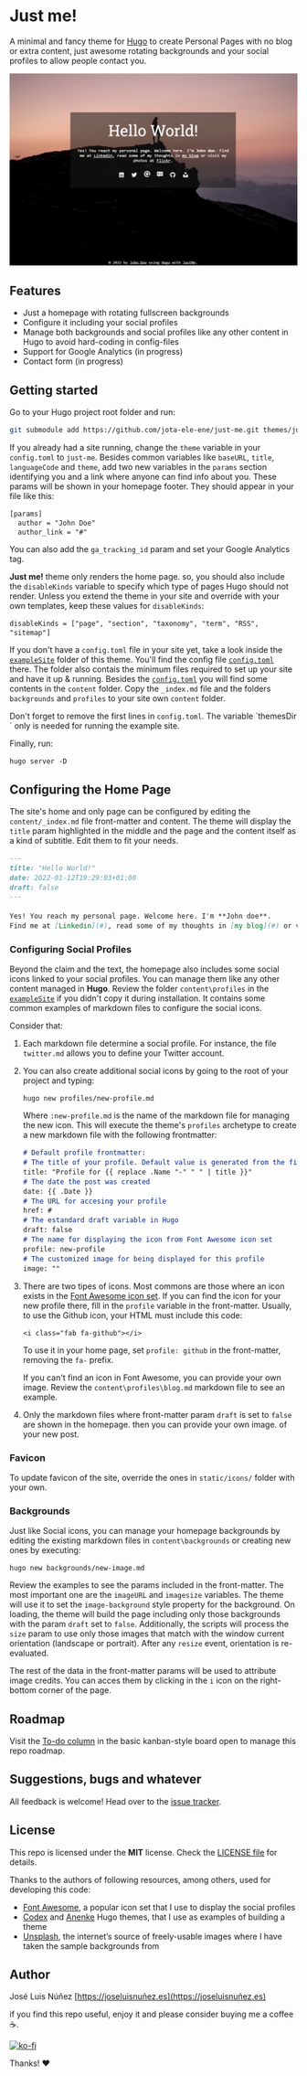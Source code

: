 # Just me!

A minimal and fancy theme for [Hugo](http://gohugo.io/) to create Personal Pages with no blog or extra content, just awesome rotating backgrounds and your social profiles to allow people contact you.

![Just me! screenshot](/images/screenshot.png)

## Features

- Just a homepage with rotating fullscreen backgrounds
- Configure it including your social profiles
- Manage both backgrounds and social profiles like any other content in Hugo to avoid hard-coding in config-files
- Support for Google Analytics (in progress)
- Contact form (in progress)

## Getting started

Go to your Hugo project root folder and run:

```bash
git submodule add https://github.com/jota-ele-ene/just-me.git themes/just-me
```

If you already had a site running, change the `theme` variable in your `config.toml` to `just-me`. Besides common variables like `baseURL`, `title`, `languageCode` and `theme`, add two new variables in the `params` section identifying you and a link where anyone can find info about you. These params will be shown in your homepage footer. They should appear in your file like this:

```
[params]
  author = "John Doe"
  author_link = "#"
```

You can also add the `ga_tracking_id` param and set your Google Analytics tag.

**Just me!** theme only renders the home page. so, you should also include the `disableKinds` variable to specify which type of pages Hugo should not render. Unless you extend the theme in your site and override with your own templates, keep these values for `disableKinds`:

```
disableKinds = ["page", "section", "taxonomy", "term", "RSS", "sitemap"]
```

If you don't have a `config.toml` file in your site yet, take a look inside the [`exampleSite`](https://github.com/jota-ele-ene/just-me/tree/master/exampleSite) folder of this theme. You'll find the config file [`config.toml`](https://github.com/jota-ele-ene/just-me/blob/master/exampleSite/config.toml) there. The folder also contais the minimum files required to set up your site and have it up & running. Besides the [`config.toml`](https://github.com/jota-ele-ene/just-me/blob/master/exampleSite/config.toml) you will find some contents in the `content` folder. Copy the `_index.md` file and the folders `backgrounds` and `profiles` to your site own `content` folder.

Don't forget to remove the first lines in `config.toml`. The variable `themesDir´ only is needed for running the example site.

Finally, run:

```
hugo server -D
```

## Configuring the Home Page

The site's home and only page can be configured by editing the `content/_index.md` file front-matter and content. The theme will display the `title` param highlighted in the middle and the page and the content itself as a kind of subtitle. Edit them to fit your needs.

```md
---
title: "Hello World!"
date: 2022-01-12T19:29:03+01:00
draft: false
---

Yes! You reach my personal page. Welcome here. I'm **John doe**.
Find me at [Linkedin](#), read some of my thoughts in [my blog](#) or visit my photos at [Flickr](#).
```

### Configuring Social Profiles

Beyond the claim and the text, the homepage also includes some social icons linked to your social profiles. You can manage them like any other content managed in **Hugo**. Review the folder `content\profiles` in the [`exampleSite`](https://github.com/jota-ele-ene/just-me/tree/master/exampleSite) if you didn't copy it during installation. It contains some common examples of markdown files to configure the social icons.

Consider that:

1. Each markdown file determine a social profile. For instance, the file `twitter.md` allows you to define your Twitter account.

2. You can also create additional social icons by going to the root of your project and typing:

    ```
    hugo new profiles/new-profile.md
    ```

    Where `:new-profile.md` is the name of the markdown file for managing the new icon. This will execute the theme's `profiles` archetype to create a new markdown file with the following frontmatter:

    ```md
    # Default profile frontmatter:
    # The title of your profile. Default value is generated from the filename
    title: "Profile for {{ replace .Name "-" " " | title }}"
    # The date the post was created
    date: {{ .Date }}
    # The URL for accesing your profile
    href: #
    # The estandard draft variable in Hugo
    draft: false
    # The name for displaying the icon from Font Awesome icon set
    profile: new-profile
    # The customized image for being displayed for this profile
    image: ""
    ```

3. There are two tipes of icons. Most commons are those where an icon exists in the [Font Awesome icon set](https://fontawesome.com/). If you can find the icon for your new profile there, fill in the `profile` variable in the front-matter. Usually, to use the Github icon, your HTML must include this code:

    ```
    <i class="fab fa-github"></i>
    ```

    To use it in your home page, set `profile: github` in the front-matter, removing the `fa-` prefix.

    If you can't find an icon in Font Awesome, you can provide your own image. Review the `content\profiles\blog.md` markdown file to see an example.

4. Only the markdown files where front-matter param `draft` is set to `false` are shown in the homepage.
then you can provide your own image.  of your new post.

### Favicon

To update favicon of the site, override the ones in `static/icons/` folder with your own.

### Backgrounds

Just like Social icons, you can manage your homepage backgrounds by editing the existing markdown files in `content\backgrounds` or creating new ones by executing:

```
hugo new backgrounds/new-image.md
```

Review the examples to see the params included in the front-matter. The most important one are the `imageURL` and `imagesize` variables. The theme will use it to set the `image-background` style property for the background. On loading, the theme will build the page including only those backgrounds with the param `draft` set to `false`. Additionally, the scripts will process the `size` param to use only those images that match with the window current orientation (landscape or portrait). After any `resize` event, orientation is re-evaluated.

The rest of the data in the front-matter params will be used to attribute image credits. You can acces them by clicking in the `i` icon on the right-bottom corner of the page.

## Roadmap

Visit the [To-do column](https://github.com/users/jota-ele-ene/projects/2) in the basic kanban-style board open to manage this repo roadmap.

## Suggestions, bugs and whatever

All feedback is welcome! Head over to the [issue tracker](https://github.com/jota-ele-ene/just-me/issues).

## License

This repo is licensed under the **MIT** license. Check the [LICENSE file](https://github.com/jota-ele-ene/just-me/blob/main/LICENSE) for details.

Thanks to the authors of following resources, among others, used for developing this code:

- [Font Awesome](https://fontawesome.com/), a popular icon set that I use to display the social profiles
- [Codex](https://github.com/jakewies/hugo-theme-codex/) and [Anenke](https://github.com/theNewDynamic/gohugo-theme-ananke) Hugo themes, that I use as examples of building a theme
- [Unsplash](https://unsplash.com), the internet’s source of freely-usable images where I have taken the sample backgrounds from

## Author

José Luis Núñez [https://joseluisnuñez.es](https://joseluisnuñez.es)

if you find this repo useful, enjoy it and please consider buying me a coffee ☕️.

[![ko-fi](https://ko-fi.com/img/githubbutton_sm.svg)](https://ko-fi.com/U7U27W8VV)

Thanks! ❤️
